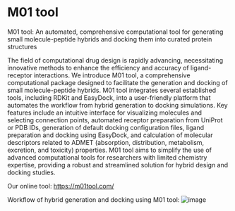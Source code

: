 # M01 tool
M01 tool: An automated, comprehensive computational tool for generating small molecule-peptide hybrids and docking them into curated protein structures

The field of computational drug design is rapidly advancing, necessitating innovative methods to enhance the efficiency and accuracy of ligand-receptor interactions. We introduce M01 tool, a comprehensive computational package designed to facilitate the generation and docking of small molecule-peptide hybrids. M01 tool integrates several established tools, including RDKit and EasyDock, into a user-friendly platform that automates the workflow from hybrid generation to docking simulations. Key features include an intuitive interface for visualizing molecules and selecting connection points, automated receptor preparation from UniProt or PDB IDs, generation of default docking configuration files, ligand preparation and docking using EasyDock, and calculation of molecular descriptors related to ADMET (absorption, distribution, metabolism, excretion, and toxicity) properties. M01 tool aims to simplify the use of advanced computational tools for researchers with limited chemistry expertise, providing a robust and streamlined solution for hybrid design and docking studies.  

Our online tool: https://m01tool.com/


Workflow of hybrid generation and docking using M01 tool:
![image](https://github.com/user-attachments/assets/bf2ee183-a9d3-402f-b8a2-1752b910ad5c)
